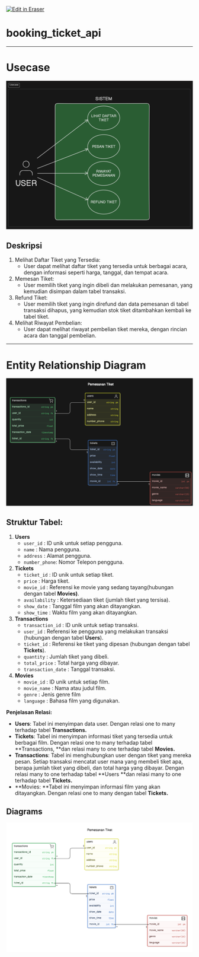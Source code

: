 <p><a target="_blank" href="https://app.eraser.io/workspace/6aDMy6Pd3kag2YfSqosl" id="edit-in-eraser-github-link"><img alt="Edit in Eraser" src="https://firebasestorage.googleapis.com/v0/b/second-petal-295822.appspot.com/o/images%2Fgithub%2FOpen%20in%20Eraser.svg?alt=media&amp;token=968381c8-a7e7-472a-8ed6-4a6626da5501"></a></p>

# booking_ticket_api
---

# Usecase
![image.png](/.eraser/6aDMy6Pd3kag2YfSqosl___GMY2RuqK0IPflq2gOsHndj7Er3O2___J-fO_0LQ1G72MCb7gxVlI.png "image.png")



## **Deskripsi**
1. Melihat Daftar Tiket yang Tersedia:
    - User dapat melihat daftar tiket yang tersedia untuk berbagai acara, dengan informasi seperti harga, tanggal, dan tempat acara.
2. Memesan Tiket:
    - User memilih tiket yang ingin dibeli dan melakukan pemesanan, yang kemudian disimpan dalam tabel transaksi.
3. Refund Tiket:
    - User memilih tiket yang ingin direfund dan data pemesanan di tabel transaksi dihapus, yang kemudian stok tiket ditambahkan kembali ke tabel tiket.
4. Melihat Riwayat Pembelian:
    - User dapat melihat riwayat pembelian tiket mereka, dengan rincian acara dan tanggal pembelian.
---

# **Entity Relationship Diagram**


![image.png](/.eraser/6aDMy6Pd3kag2YfSqosl___GMY2RuqK0IPflq2gOsHndj7Er3O2___Wf6MNga5WGefV2RFST019.png "image.png")



## Struktur Tabel:
1. **Users**
    - `user_id`  : ID unik untuk setiap pengguna.
    - `name`  : Nama pengguna.
    - `address`  : Alamat pengguna.
    - `number_phone`: Nomor Telepon pengguna.
2. **Tickets**
    - `ticket_id`  : ID unik untuk setiap tiket.
    - `price`  : Harga tiket.
    - `movie_id`  : Referensi ke movie yang sedang tayang(hubungan dengan tabel **Movies)**.
    - `availability`  : Ketersediaan tiket (jumlah tiket yang tersisa).
    - `show_date`  : Tanggal film yang akan ditayangkan.
    - `show_time`  : Waktu film yang akan ditayangkan.
3. **Transactions**
    - `transaction_id`  : ID unik untuk setiap transaksi.
    - `user_id`  : Referensi ke pengguna yang melakukan transaksi (hubungan dengan tabel **Users**).
    - `ticket_id`  : Referensi ke tiket yang dipesan (hubungan dengan tabel **Tickets**).
    - `quantity`  : Jumlah tiket yang dibeli.
    - `total_price`  : Total harga yang dibayar.
    - `transaction_date`  : Tanggal transaksi.
4. **Movies**
    - `movie_id`  : ID unik untuk setiap film.
    - `movie_name`  : Nama atau judul film.
    - `genre`  : Jenis genre film
    - `language`  : Bahasa film yang digunakan.

**Penjelasan Relasi:**

- **Users**: Tabel ini menyimpan data user. Dengan relasi one to many terhadap tabel **Transactions.**
- **Tickets**: Tabel ini menyimpan informasi tiket yang tersedia untuk berbagai film. Dengan relasi one to many terhadap tabel **Transactions, **dan relasi many to one terhadap tabel **Movies.**
- **Transactions**: Tabel ini menghubungkan user dengan tiket yang mereka pesan. Setiap transaksi mencatat user mana yang membeli tiket apa, berapa jumlah tiket yang dibeli, dan total harga yang dibayar. Dengan relasi many to one terhadap tabel **Users **dan relasi many to one terhadap tabel **Tickets.**
- **Movies: **Tabel ini menyimpan informasi film yang akan ditayangkan. Dengan relasi one to many dengan tabel **Tickets.**



<!-- eraser-additional-content -->
## Diagrams
<!-- eraser-additional-files -->
<a href="/README-Pemesanan Tiket-1.eraserdiagram" data-element-id="UxCTGk8KJqQ4kl_ho05Qh"><img src="/.eraser/6aDMy6Pd3kag2YfSqosl___GMY2RuqK0IPflq2gOsHndj7Er3O2___---diagram----4280831b844ba9582e1ebfbad42b6971-Pemesanan-Tiket.png" alt="" data-element-id="UxCTGk8KJqQ4kl_ho05Qh" /></a>
<!-- end-eraser-additional-files -->
<!-- end-eraser-additional-content -->
<!--- Eraser file: https://app.eraser.io/workspace/6aDMy6Pd3kag2YfSqosl --->